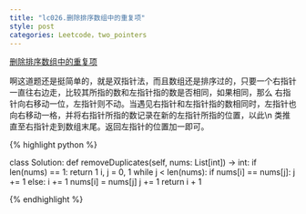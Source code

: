 ```yaml
---
title: "lc026.删除排序数组中的重复项"
style: post
categories: Leetcode，two_pointers
---
```



[删除排序数组中的重复项](https://leetcode-cn.com/problems/remove-duplicates-from-sorted-array/)

啊这道题还是挺简单的，就是双指针法，而且数组还是排序过的，只要一个右指针一直往右边走，比较其所指的数和左指针指的数是否相同，如果相同，那么
右指针向右移动一位，左指针则不动。当遇见右指针和左指针指的数相同时，左指针也向右移动一格，并将右指针所指的数记录在新的左指针所指的位置，以此\n
类推直至右指针走到数组末尾。返回左指针的位置加一即可。

{% highlight python %}

class Solution:
    def removeDuplicates(self, nums: List[int]) -> int:
        if len(nums) == 1:
            return 1
        i, j = 0, 1
        while j < len(nums):
            if nums[i] == nums[j]:
                j += 1
            else:
                i += 1
                nums[i] = nums[j]
                j += 1
        return i + 1

{% endhighlight %}